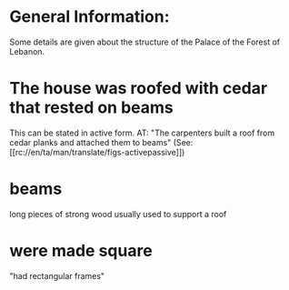 # General Information:

Some details are given about the structure of the Palace of the Forest of Lebanon.

# The house was roofed with cedar that rested on beams

This can be stated in active form. AT: "The carpenters built a roof from cedar planks and attached them to beams" (See: [[rc://en/ta/man/translate/figs-activepassive]])

# beams

long pieces of strong wood usually used to support a roof

# were made square

"had rectangular frames"